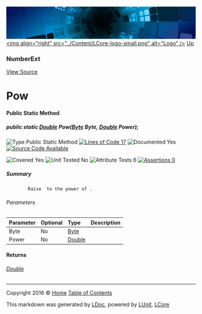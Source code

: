 ![](../Content/LCore-banner-small.png "")
[&lt;img align=&quot;right&quot; src=&quot;../Content/LCore-logo-small.png&quot; alt=&quot;Logo&quot; /&gt;](../../README.md)
[Up](NumberExt.md)

### NumberExt
[View Source](../Extensions/Value%20Types/NumberExt.cs)

# Pow

#### Public Static Method

##### public static <a href="https://msdn.microsoft.com/en-us/library/system.double.aspx" alt="">Double</a> Pow(<a href="https://msdn.microsoft.com/en-us/library/system.byte.aspx" alt="">Byte</a> Byte, <a href="https://msdn.microsoft.com/en-us/library/system.double.aspx" alt="">Double</a> Power);

![Type Public Static Method](http://b.repl.ca/v1/Type-Public%20Static%20Method-blue.png "") [![Lines of Code 17](http://b.repl.ca/v1/Lines%20of%20Code-17-blue.png "")](../Extensions/Value%20Types/NumberExt.cs#L652)    ![Documented Yes](http://b.repl.ca/v1/Documented-Yes-brightgreen.png "") [![Source Code Available](http://b.repl.ca/v1/Source%20Code-Available-brightgreen.png "")](../Extensions/Value%20Types/NumberExt.cs#L652)

![Covered Yes](http://b.repl.ca/v1/Covered-Yes-brightgreen.png "") ![Unit Tested No](http://b.repl.ca/v1/Unit%20Tested-No-lightgrey.png "") ![Attribute Tests 6](http://b.repl.ca/v1/Attribute%20Tests-6-brightgreen.png "") [![Assertions 0](http://b.repl.ca/v1/Assertions-0-lightgrey.png "")](../Extensions/Value%20Types/NumberExt.cs)

##### Summary

            Raise  to the power of .
            

###### Parameters

Parameter | Optional | Type | Description
:---  | :---  | :---  | :--- 
Byte | No | [Byte](https://msdn.microsoft.com/en-us/library/system.byte.aspx) | 
Power | No | [Double](https://msdn.microsoft.com/en-us/library/system.double.aspx) | 


#### Returns

###### [Double](https://msdn.microsoft.com/en-us/library/system.double.aspx)



---

Copyright 2016 &copy; [Home](../../README.md) [Table of Contents](../../TableOfContents.md)

This markdown was generated by [LDoc](https://github.com/CodeSingularity/LDoc), powered by [LUnit](https://github.com/CodeSingularity/LUnit), [LCore](https://github.com/CodeSingularity/LCore)
